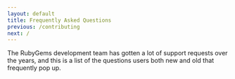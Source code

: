 ```yaml
---
layout: default
title: Frequently Asked Questions
previous: /contributing
next: /
---
```


The RubyGems development team has gotten a lot of support requests over the
years, and this is a list of the questions users both new and old that
frequently pop up.
